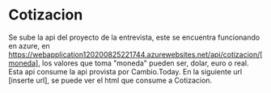 # Cotizacion
Se sube la api del proyecto de la entrevista, este se encuentra funcionando en azure, en https://webapplication120200825221744.azurewebsites.net/api/cotizacion/[moneda],
los valores que toma "moneda" pueden ser, dolar, euro o real.
Esta api consume la api provista por Cambio.Today.
En la siguiente url [inserte url], se puede ver el html que consume a Cotizacion.
